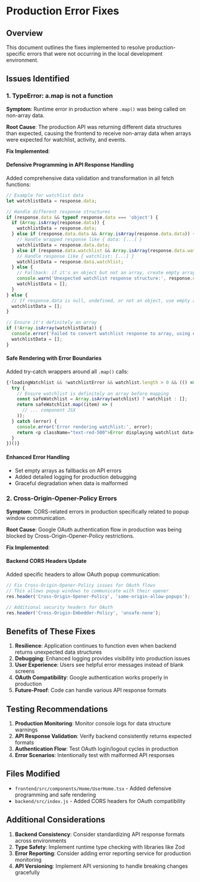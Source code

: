 # Production Error Fixes

## Overview

This document outlines the fixes implemented to resolve production-specific errors that were not occurring in the local development environment.

## Issues Identified

### 1. TypeError: a.map is not a function

**Symptom**: Runtime error in production where `.map()` was being called on non-array data.

**Root Cause**: The production API was returning different data structures than expected, causing the frontend to receive non-array data when arrays were expected for watchlist, activity, and events.

**Fix Implemented**:

#### Defensive Programming in API Response Handling

Added comprehensive data validation and transformation in all fetch functions:

```typescript
// Example for watchlist data
let watchlistData = response.data;

// Handle different response structures
if (response.data && typeof response.data === 'object') {
  if (Array.isArray(response.data)) {
    watchlistData = response.data;
  } else if (response.data.data && Array.isArray(response.data.data)) {
    // Handle wrapped response like { data: [...] }
    watchlistData = response.data.data;
  } else if (response.data.watchlist && Array.isArray(response.data.watchlist)) {
    // Handle response like { watchlist: [...] }
    watchlistData = response.data.watchlist;
  } else {
    // Fallback: if it's an object but not an array, create empty array
    console.warn('Unexpected watchlist response structure:', response.data);
    watchlistData = [];
  }
} else {
  // If response.data is null, undefined, or not an object, use empty array
  watchlistData = [];
}

// Ensure it's definitely an array
if (!Array.isArray(watchlistData)) {
  console.error('Failed to convert watchlist response to array, using empty array');
  watchlistData = [];
}
```

#### Safe Rendering with Error Boundaries

Added try-catch wrappers around all `.map()` calls:

```typescript
{!loadingWatchlist && !watchlistError && watchlist.length > 0 && (() => {
  try {
    // Ensure watchlist is definitely an array before mapping
    const safeWatchlist = Array.isArray(watchlist) ? watchlist : [];
    return safeWatchlist.map((item) => (
      // ... component JSX
    ));
  } catch (error) {
    console.error('Error rendering watchlist:', error);
    return <p className="text-red-500">Error displaying watchlist data</p>;
  }
})()}
```

#### Enhanced Error Handling

- Set empty arrays as fallbacks on API errors
- Added detailed logging for production debugging
- Graceful degradation when data is malformed

### 2. Cross-Origin-Opener-Policy Errors

**Symptom**: CORS-related errors in production specifically related to popup window communication.

**Root Cause**: Google OAuth authentication flow in production was being blocked by Cross-Origin-Opener-Policy restrictions.

**Fix Implemented**:

#### Backend CORS Headers Update

Added specific headers to allow OAuth popup communication:

```javascript
// Fix Cross-Origin-Opener-Policy issues for OAuth flows
// This allows popup windows to communicate with their opener
res.header('Cross-Origin-Opener-Policy', 'same-origin-allow-popups');

// Additional security headers for OAuth
res.header('Cross-Origin-Embedder-Policy', 'unsafe-none');
```

## Benefits of These Fixes

1. **Resilience**: Application continues to function even when backend returns unexpected data structures
2. **Debugging**: Enhanced logging provides visibility into production issues
3. **User Experience**: Users see helpful error messages instead of blank screens
4. **OAuth Compatibility**: Google authentication works properly in production
5. **Future-Proof**: Code can handle various API response formats

## Testing Recommendations

1. **Production Monitoring**: Monitor console logs for data structure warnings
2. **API Response Validation**: Verify backend consistently returns expected formats
3. **Authentication Flow**: Test OAuth login/logout cycles in production
4. **Error Scenarios**: Intentionally test with malformed API responses

## Files Modified

- `frontend/src/components/Home/UserHome.tsx` - Added defensive programming and safe rendering
- `backend/src/index.js` - Added CORS headers for OAuth compatibility

## Additional Considerations

1. **Backend Consistency**: Consider standardizing API response formats across environments
2. **Type Safety**: Implement runtime type checking with libraries like Zod
3. **Error Reporting**: Consider adding error reporting service for production monitoring
4. **API Versioning**: Implement API versioning to handle breaking changes gracefully 